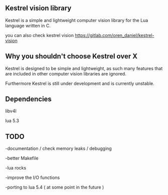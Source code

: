 ## Kestrel vision library


Kestrel is a simple and lightweight computer vision library for the Lua language written in C.

you can also check kestrel vision
https://gitlab.com/oren_daniel/kestrel-vision

## Why you shouldn't choose Kestrel over X


Kestrel is designed to be simple and lightweight, as such many features
that are included in other computer vision libraries are ignored.


Furthermore Kestrel is still under development and is currently unstable.


## Dependencies

libv4l

lua 5.3



## TODO


-documentation / check memory leaks / debugging

-better Makefile

-lua rocks

-improve the I/O functions

-porting to lua 5.4 ( at some point in the future )
